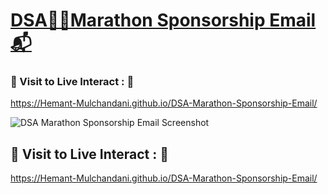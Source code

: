 # [DSA🏃‍♂️Marathon Sponsorship Email 📬](https://hemant-mulchandani.github.io/DSA-Marathon-Sponsorship-Email/)

### 📌 Visit to Live Interact : 🔗

  https://Hemant-Mulchandani.github.io/DSA-Marathon-Sponsorship-Email/
  
  ![DSA Marathon Sponsorship Email Screenshot](https://user-images.githubusercontent.com/89768465/195806025-e87b856b-7e8b-48f5-8bf5-a2083197e042.png)

  <!---
  ![Email Screenshot](Media/DSA%20Marathon%20Sponsorship%20Mail%20Capture.png)
  -->
  
## 📌 Visit to Live Interact : 🔗 

  https://Hemant-Mulchandani.github.io/DSA-Marathon-Sponsorship-Email/ 
